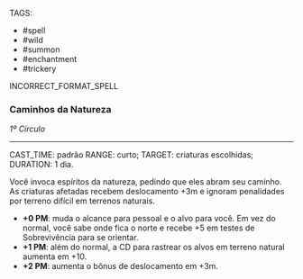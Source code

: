 TAGS:
- #spell
- #wild
- #summon
- #enchantment
- #trickery

INCORRECT_FORMAT_SPELL
### Caminhos da Natureza
*1º Círculo*
___
CAST_TIME: padrão
RANGE: curto;
TARGET: criaturas escolhidas;
DURATION: 1 dia.

Você invoca espíritos da natureza, pedindo que eles abram seu caminho. As criaturas afetadas recebem deslocamento +3m e ignoram penalidades por terreno difícil em terrenos naturais.

- **+0 PM**: muda o alcance para pessoal e o alvo para você. Em vez do normal, você sabe onde fica o norte e recebe +5 em testes de Sobrevivência para se orientar.
- **+1 PM**: além do normal, a CD para rastrear os alvos em terreno natural aumenta em +10.
- **+2 PM**: aumenta o bônus de deslocamento em +3m.
